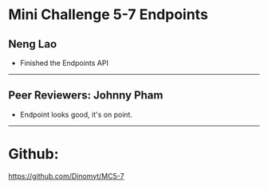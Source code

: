 # Mini Challenge 5-7 Endpoints

Neng Lao
---------------------
-  Finished the Endpoints API
----------------------

Peer Reviewers:  Johnny Pham
---------------------
- Endpoint looks good, it's on point.
---------------------


# Github:  
https://github.com/Dinomyt/MC5-7
